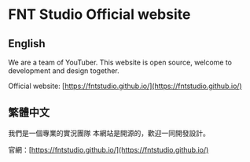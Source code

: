 # FNT Studio Official website
## English
We are a team of YouTuber.
This website is open source, welcome to development and design together.

Official website: [https://fntstudio.github.io/](https://fntstudio.github.io/)

## 繁體中文
我們是一個專業的實況團隊
本網站是開源的，歡迎一同開發設計。

官網：[https://fntstudio.github.io/](https://fntstudio.github.io/)